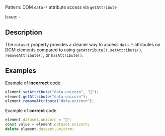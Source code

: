 Pattern: DOM `data-*` attribute access via `getAttribute`

Issue: -

## Description

The `dataset` property provides a cleaner way to access `data-*` attributes on DOM elements compared to using `getAttribute()`, `setAttribute()`, `removeAttribute()`, or `hasAttribute()`.

## Examples

Example of **incorrect** code:
```javascript
element.setAttribute("data-unicorn", "🦄");
element.getAttribute("data-unicorn");
element.removeAttribute("data-unicorn");
```

Example of **correct** code:
```javascript
element.dataset.unicorn = "🦄";
const value = element.dataset.unicorn;
delete element.dataset.unicorn;
```